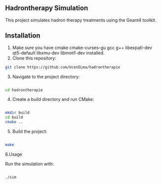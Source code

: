 ## Hadrontherapy Simulation

This project simulates hadron therapy treatments using the Geant4 toolkit.

## Installation

1. Make sure you have cmake cmake-curses-gu gcc g++ libexpatl-dev qt5-default libxmu-dev libmotif-dev installed.
2. Clone this repository:

```bash
git clone https://github.com/UcenELma/hadrontherapie
```

3. Navigate to the project directory:

```Bash

cd hadrontherapie
```

4. Create a build directory and run CMake:

```Bash

mkdir build
cd build
cmake ..
```

5. Build the project:

```Bash

make
```
6.Usage

Run the simulation with:
```Bash

./sim

